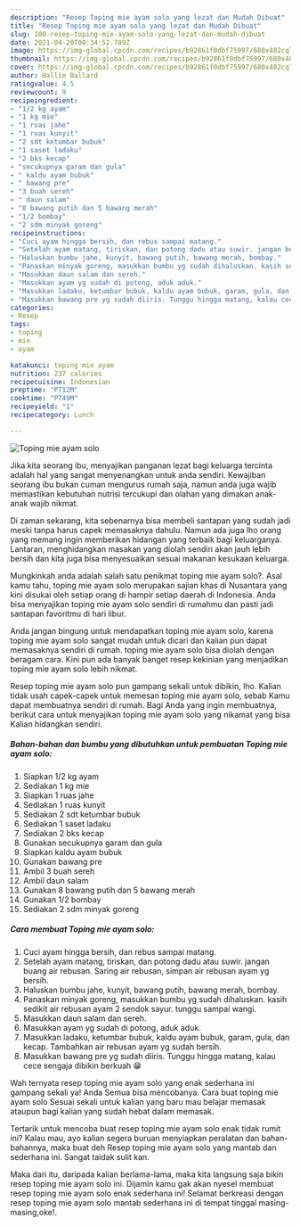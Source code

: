 ```yaml
---
description: "Resep Toping mie ayam solo yang lezat dan Mudah Dibuat"
title: "Resep Toping mie ayam solo yang lezat dan Mudah Dibuat"
slug: 100-resep-toping-mie-ayam-solo-yang-lezat-dan-mudah-dibuat
date: 2021-04-20T00:34:52.709Z
image: https://img-global.cpcdn.com/recipes/b92861f0dbf75997/680x482cq70/toping-mie-ayam-solo-foto-resep-utama.jpg
thumbnail: https://img-global.cpcdn.com/recipes/b92861f0dbf75997/680x482cq70/toping-mie-ayam-solo-foto-resep-utama.jpg
cover: https://img-global.cpcdn.com/recipes/b92861f0dbf75997/680x482cq70/toping-mie-ayam-solo-foto-resep-utama.jpg
author: Hallie Ballard
ratingvalue: 4.5
reviewcount: 9
recipeingredient:
- "1/2 kg ayam"
- "1 kg mie"
- "1 ruas jahe"
- "1 ruas kunyit"
- "2 sdt ketumbar bubuk"
- "1 saset ladaku"
- "2 bks kecap"
- "secukupnya garam dan gula"
- " kaldu ayam bubuk"
- " bawang pre"
- "3 buah sereh"
- " daun salam"
- "8 bawang putih dan 5 bawang merah"
- "1/2 bombay"
- "2 sdm minyak goreng"
recipeinstructions:
- "Cuci ayam hingga bersih, dan rebus sampai matang."
- "Setelah ayam matang, tiriskan, dan potong dadu atau suwir. jangan buang air rebusan. Saring air rebusan, simpan air rebusan ayam yg bersih."
- "Haluskan bumbu jahe, kunyit, bawang putih, bawang merah, bombay."
- "Panaskan minyak goreng, masukkan bumbu yg sudah dihaluskan. kasih sedikit air rebusan ayam 2 sendok sayur. tunggu sampai wangi."
- "Masukkan daun salam dan sereh."
- "Masukkan ayam yg sudah di potong, aduk aduk."
- "Masukkan ladaku, ketumbar bubuk, kaldu ayam bubuk, garam, gula, dan kecap. Tambahkan air rebusan ayam yg sudah bersih."
- "Masukkan bawang pre yg sudah diiris. Tunggu hingga matang, kalau cece sengaja dibikin berkuah 😁"
categories:
- Resep
tags:
- toping
- mie
- ayam

katakunci: toping mie ayam 
nutrition: 237 calories
recipecuisine: Indonesian
preptime: "PT12M"
cooktime: "PT49M"
recipeyield: "1"
recipecategory: Lunch

---
```



![Toping mie ayam solo](https://img-global.cpcdn.com/recipes/b92861f0dbf75997/680x482cq70/toping-mie-ayam-solo-foto-resep-utama.jpg)

Jika kita seorang ibu, menyajikan panganan lezat bagi keluarga tercinta adalah hal yang sangat menyenangkan untuk anda sendiri. Kewajiban seorang ibu bukan cuman mengurus rumah saja, namun anda juga wajib memastikan kebutuhan nutrisi tercukupi dan olahan yang dimakan anak-anak wajib nikmat.

Di zaman  sekarang, kita sebenarnya bisa membeli santapan yang sudah jadi meski tanpa harus capek memasaknya dahulu. Namun ada juga lho orang yang memang ingin memberikan hidangan yang terbaik bagi keluarganya. Lantaran, menghidangkan masakan yang diolah sendiri akan jauh lebih bersih dan kita juga bisa menyesuaikan sesuai makanan kesukaan keluarga. 



Mungkinkah anda adalah salah satu penikmat toping mie ayam solo?. Asal kamu tahu, toping mie ayam solo merupakan sajian khas di Nusantara yang kini disukai oleh setiap orang di hampir setiap daerah di Indonesia. Anda bisa menyajikan toping mie ayam solo sendiri di rumahmu dan pasti jadi santapan favoritmu di hari libur.

Anda jangan bingung untuk mendapatkan toping mie ayam solo, karena toping mie ayam solo sangat mudah untuk dicari dan kalian pun dapat memasaknya sendiri di rumah. toping mie ayam solo bisa diolah dengan beragam cara. Kini pun ada banyak banget resep kekinian yang menjadikan toping mie ayam solo lebih nikmat.

Resep toping mie ayam solo pun gampang sekali untuk dibikin, lho. Kalian tidak usah capek-capek untuk memesan toping mie ayam solo, sebab Kamu dapat membuatnya sendiri di rumah. Bagi Anda yang ingin membuatnya, berikut cara untuk menyajikan toping mie ayam solo yang nikamat yang bisa Kalian hidangkan sendiri.

<!--inarticleads1-->

##### Bahan-bahan dan bumbu yang dibutuhkan untuk pembuatan Toping mie ayam solo:

1. Siapkan 1/2 kg ayam
1. Sediakan 1 kg mie
1. Siapkan 1 ruas jahe
1. Sediakan 1 ruas kunyit
1. Sediakan 2 sdt ketumbar bubuk
1. Sediakan 1 saset ladaku
1. Sediakan 2 bks kecap
1. Gunakan secukupnya garam dan gula
1. Siapkan  kaldu ayam bubuk
1. Gunakan  bawang pre
1. Ambil 3 buah sereh
1. Ambil  daun salam
1. Gunakan 8 bawang putih dan 5 bawang merah
1. Gunakan 1/2 bombay
1. Sediakan 2 sdm minyak goreng




<!--inarticleads2-->

##### Cara membuat Toping mie ayam solo:

1. Cuci ayam hingga bersih, dan rebus sampai matang.
1. Setelah ayam matang, tiriskan, dan potong dadu atau suwir. jangan buang air rebusan. Saring air rebusan, simpan air rebusan ayam yg bersih.
1. Haluskan bumbu jahe, kunyit, bawang putih, bawang merah, bombay.
1. Panaskan minyak goreng, masukkan bumbu yg sudah dihaluskan. kasih sedikit air rebusan ayam 2 sendok sayur. tunggu sampai wangi.
1. Masukkan daun salam dan sereh.
1. Masukkan ayam yg sudah di potong, aduk aduk.
1. Masukkan ladaku, ketumbar bubuk, kaldu ayam bubuk, garam, gula, dan kecap. Tambahkan air rebusan ayam yg sudah bersih.
1. Masukkan bawang pre yg sudah diiris. Tunggu hingga matang, kalau cece sengaja dibikin berkuah 😁




Wah ternyata resep toping mie ayam solo yang enak sederhana ini gampang sekali ya! Anda Semua bisa mencobanya. Cara buat toping mie ayam solo Sesuai sekali untuk kalian yang baru mau belajar memasak ataupun bagi kalian yang sudah hebat dalam memasak.

Tertarik untuk mencoba buat resep toping mie ayam solo enak tidak rumit ini? Kalau mau, ayo kalian segera buruan menyiapkan peralatan dan bahan-bahannya, maka buat deh Resep toping mie ayam solo yang mantab dan sederhana ini. Sangat taidak sulit kan. 

Maka dari itu, daripada kalian berlama-lama, maka kita langsung saja bikin resep toping mie ayam solo ini. Dijamin kamu gak akan nyesel membuat resep toping mie ayam solo enak sederhana ini! Selamat berkreasi dengan resep toping mie ayam solo mantab sederhana ini di tempat tinggal masing-masing,oke!.

